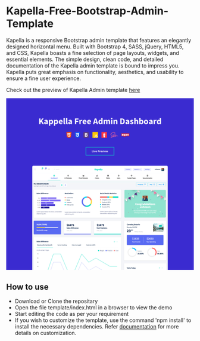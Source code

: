 # Kapella-Free-Bootstrap-Admin-Template

Kapella is a responsive Bootstrap admin template that features an elegantly designed horizontal menu. Built with Bootstrap 4, SASS, jQuery, HTML5, and CSS, Kapella boasts a fine selection of page
layouts, widgets, and essential elements. The simple design, clean code, and detailed documentation of the Kapella admin template is bound to impress you. Kapella puts great emphasis on functionality,
aesthetics, and usability to ensure a fine user experience.

Check out the preview of Kapella Admin template [here](http://www.templatewatch.com/kapella-free/template/index.html)

[![N|Solid](preview.jpg)](http://www.templatewatch.com/kapella-free/template/index.html)

<h2>How to use</h2>

<ul>
  <li>
    Download or Clone the repositary
  </li>
  <li>
    Open the file template/index.html in a browser to view the demo
  </li>
  <li>
    Start editing the code as per your requirement
  </li>
  <li>
    If you wish to customize the template, use the command 'npm install' to install the necessary dependencies. Refer <a href="http://www.templatewatch.com/kapella-free/template/docs/documentation.html">documentation</a> for more details on customization.
  </li>
</ul>
